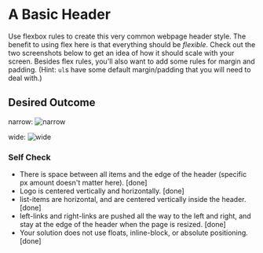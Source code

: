 # A Basic Header

Use flexbox rules to create this very common webpage header style. The benefit to using flex here is that everything should be _flexible_. Check out the two screenshots below to get an idea of how it should scale with your screen. Besides flex rules, you'll also want to add some rules for margin and padding. (Hint: `ul`s have some default margin/padding that you will need to deal with.)

## Desired Outcome

narrow:
![narrow](./desired-outcome-narrow.png)

wide: 
![wide](./desired-outcome-wide.png)

### Self Check
- There is space between all items and the edge of the header (specific px amount doesn't matter here). [done]
- Logo is centered vertically and horizontally. [done]
- list-items are horizontal, and are centered vertically inside the header. [done]
- left-links and right-links are pushed all the way to the left and right, and stay at the edge of the header when the page is resized. [done]
- Your solution does not use floats, inline-block, or absolute positioning. [done]